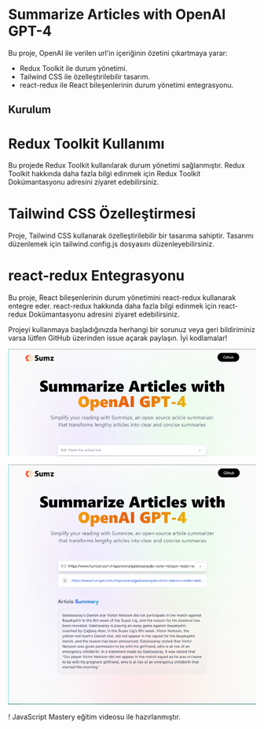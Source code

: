 # Summarize Articles with OpenAI GPT-4

Bu proje, OpenAI ile verilen url'in içeriğinin özetini çıkartmaya yarar:

- Redux Toolkit ile durum yönetimi.
- Tailwind CSS ile özelleştirilebilir tasarım.
- react-redux ile React bileşenlerinin durum yönetimi entegrasyonu.

## Kurulum

# Redux Toolkit Kullanımı
Bu projede Redux Toolkit kullanılarak durum yönetimi sağlanmıştır. Redux Toolkit hakkında daha fazla bilgi edinmek için Redux Toolkit Dokümantasyonu adresini ziyaret edebilirsiniz.

# Tailwind CSS Özelleştirmesi
Proje, Tailwind CSS kullanarak özelleştirilebilir bir tasarıma sahiptir. Tasarımı düzenlemek için tailwind.config.js dosyasını düzenleyebilirsiniz.

#  react-redux Entegrasyonu
Bu proje, React bileşenlerinin durum yönetimini react-redux kullanarak entegre eder. react-redux hakkında daha fazla bilgi edinmek için react-redux Dokümantasyonu adresini ziyaret edebilirsiniz.

Projeyi kullanmaya başladığınızda herhangi bir sorunuz veya geri bildiriminiz varsa lütfen GitHub üzerinden issue açarak paylaşın. İyi kodlamalar!

![1.](/SS/1-1.png)

![Sonuç](/SS/1.png)

! JavaScript Mastery eğitim videosu ile hazırlanmıştır.

